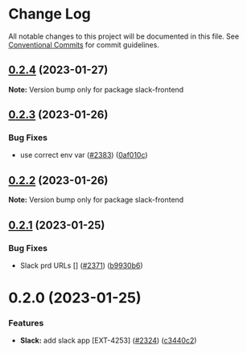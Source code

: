 # Change Log

All notable changes to this project will be documented in this file.
See [Conventional Commits](https://conventionalcommits.org) for commit guidelines.

## [0.2.4](https://github.com/contentful/apps/compare/slack-frontend@0.2.3...slack-frontend@0.2.4) (2023-01-27)

**Note:** Version bump only for package slack-frontend

## [0.2.3](https://github.com/contentful/apps/compare/slack-frontend@0.2.2...slack-frontend@0.2.3) (2023-01-26)

### Bug Fixes

- use correct env var ([#2383](https://github.com/contentful/apps/issues/2383)) ([0af010c](https://github.com/contentful/apps/commit/0af010cbce2af2976227ec964ecde7448ac9c087))

## [0.2.2](https://github.com/contentful/apps/compare/slack-frontend@0.2.1...slack-frontend@0.2.2) (2023-01-26)

**Note:** Version bump only for package slack-frontend

## [0.2.1](https://github.com/contentful/apps/compare/slack-frontend@0.2.0...slack-frontend@0.2.1) (2023-01-25)

### Bug Fixes

- Slack prd URLs [] ([#2371](https://github.com/contentful/apps/issues/2371)) ([b9930b6](https://github.com/contentful/apps/commit/b9930b6dd94369967fe3899fefeb7e4fd1b0700f))

# 0.2.0 (2023-01-25)

### Features

- **Slack:** add slack app [EXT-4253] ([#2324](https://github.com/contentful/apps/issues/2324)) ([c3440c2](https://github.com/contentful/apps/commit/c3440c293ceb242c52d033ecc84417bb27d7d9ca))
